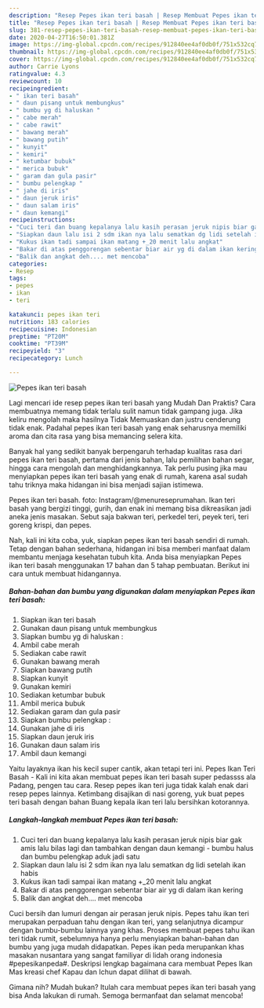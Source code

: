 ```yaml
---
description: "Resep Pepes ikan teri basah | Resep Membuat Pepes ikan teri basah Yang Bisa Manjain Lidah"
title: "Resep Pepes ikan teri basah | Resep Membuat Pepes ikan teri basah Yang Bisa Manjain Lidah"
slug: 381-resep-pepes-ikan-teri-basah-resep-membuat-pepes-ikan-teri-basah-yang-bisa-manjain-lidah
date: 2020-04-27T16:50:01.381Z
image: https://img-global.cpcdn.com/recipes/912840ee4af0db0f/751x532cq70/pepes-ikan-teri-basah-foto-resep-utama.jpg
thumbnail: https://img-global.cpcdn.com/recipes/912840ee4af0db0f/751x532cq70/pepes-ikan-teri-basah-foto-resep-utama.jpg
cover: https://img-global.cpcdn.com/recipes/912840ee4af0db0f/751x532cq70/pepes-ikan-teri-basah-foto-resep-utama.jpg
author: Carrie Lyons
ratingvalue: 4.3
reviewcount: 10
recipeingredient:
- " ikan teri basah"
- " daun pisang untuk membungkus"
- " bumbu yg di haluskan "
- " cabe merah"
- " cabe rawit"
- " bawang merah"
- " bawang putih"
- " kunyit"
- " kemiri"
- " ketumbar bubuk"
- " merica bubuk"
- " garam dan gula pasir"
- " bumbu pelengkap "
- " jahe di iris"
- " daun jeruk iris"
- " daun salam iris"
- " daun kemangi"
recipeinstructions:
- "Cuci teri dan buang kepalanya lalu kasih perasan jeruk nipis biar gak amis lalu bilas lagi dan tambahkan dengan daun kemangi - bumbu halus dan bumbu pelengkap aduk jadi satu"
- "Siapkan daun lalu isi 2 sdm ikan nya lalu sematkan dg lidi setelah ikan habis"
- "Kukus ikan tadi sampai ikan matang +_20 menit lalu angkat"
- "Bakar di atas penggorengan sebentar biar air yg di dalam ikan kering"
- "Balik dan angkat deh.... met mencoba"
categories:
- Resep
tags:
- pepes
- ikan
- teri

katakunci: pepes ikan teri 
nutrition: 183 calories
recipecuisine: Indonesian
preptime: "PT20M"
cooktime: "PT39M"
recipeyield: "3"
recipecategory: Lunch

---
```



![Pepes ikan teri basah](https://img-global.cpcdn.com/recipes/912840ee4af0db0f/751x532cq70/pepes-ikan-teri-basah-foto-resep-utama.jpg)

Lagi mencari ide resep pepes ikan teri basah yang Mudah Dan Praktis? Cara membuatnya memang tidak terlalu sulit namun tidak gampang juga. Jika keliru mengolah maka hasilnya Tidak Memuaskan dan justru cenderung tidak enak. Padahal pepes ikan teri basah yang enak seharusnya memiliki aroma dan cita rasa yang bisa memancing selera kita.

Banyak hal yang sedikit banyak berpengaruh terhadap kualitas rasa dari pepes ikan teri basah, pertama dari jenis bahan, lalu pemilihan bahan segar, hingga cara mengolah dan menghidangkannya. Tak perlu pusing jika mau menyiapkan pepes ikan teri basah yang enak di rumah, karena asal sudah tahu triknya maka hidangan ini bisa menjadi sajian istimewa.

Pepes ikan teri basah. foto: Instagram/@menureseprumahan. Ikan teri basah yang bergizi tinggi, gurih, dan enak ini memang bisa dikreasikan jadi aneka jenis masakan. Sebut saja bakwan teri, perkedel teri, peyek teri, teri goreng krispi, dan pepes.


Nah, kali ini kita coba, yuk, siapkan pepes ikan teri basah sendiri di rumah. Tetap dengan bahan sederhana, hidangan ini bisa memberi manfaat dalam membantu menjaga kesehatan tubuh kita. Anda bisa menyiapkan Pepes ikan teri basah menggunakan 17 bahan dan 5 tahap pembuatan. Berikut ini cara untuk membuat hidangannya.

<!--inarticleads1-->

##### Bahan-bahan dan bumbu yang digunakan dalam menyiapkan Pepes ikan teri basah:

1. Siapkan  ikan teri basah
1. Gunakan  daun pisang untuk membungkus
1. Siapkan  bumbu yg di haluskan :
1. Ambil  cabe merah
1. Sediakan  cabe rawit
1. Gunakan  bawang merah
1. Siapkan  bawang putih
1. Siapkan  kunyit
1. Gunakan  kemiri
1. Sediakan  ketumbar bubuk
1. Ambil  merica bubuk
1. Sediakan  garam dan gula pasir
1. Siapkan  bumbu pelengkap :
1. Gunakan  jahe di iris
1. Siapkan  daun jeruk iris
1. Gunakan  daun salam iris
1. Ambil  daun kemangi


Yaitu layaknya ikan his kecil super cantik, akan tetapi teri ini. Pepes Ikan Teri Basah - Kali ini kita akan membuat pepes ikan teri basah super pedassss ala Padang, pengen tau cara. Resep pepes ikan teri juga tidak kalah enak dari resep pepes lainnya. Ketimbang disajikan di nasi goreng, yuk buat pepes teri basah dengan bahan Buang kepala ikan teri lalu bersihkan kotorannya. 

<!--inarticleads2-->

##### Langkah-langkah membuat Pepes ikan teri basah:

1. Cuci teri dan buang kepalanya lalu kasih perasan jeruk nipis biar gak amis lalu bilas lagi dan tambahkan dengan daun kemangi - bumbu halus dan bumbu pelengkap aduk jadi satu
1. Siapkan daun lalu isi 2 sdm ikan nya lalu sematkan dg lidi setelah ikan habis
1. Kukus ikan tadi sampai ikan matang +_20 menit lalu angkat
1. Bakar di atas penggorengan sebentar biar air yg di dalam ikan kering
1. Balik dan angkat deh.... met mencoba


Cuci bersih dan lumuri dengan air perasan jeruk nipis. Pepes tahu ikan teri merupakan perpaduan tahu dengan ikan teri, yang selanjutnya dicampur dengan bumbu-bumbu lainnya yang khas. Proses membuat pepes tahu ikan teri tidak rumit, sebelumnya hanya perlu menyiapkan bahan-bahan dan bumbu yang juga mudah didapatkan. Pepes ikan peda merupankan khas masakan nusantara yang sangat familiyar di lidah orang indonesia #pepesikanpeda#. Deskripsi lengkap bagaimana cara membuat Pepes Ikan Mas kreasi chef Kapau dan Ichun dapat dilihat di bawah. 

Gimana nih? Mudah bukan? Itulah cara membuat pepes ikan teri basah yang bisa Anda lakukan di rumah. Semoga bermanfaat dan selamat mencoba!

